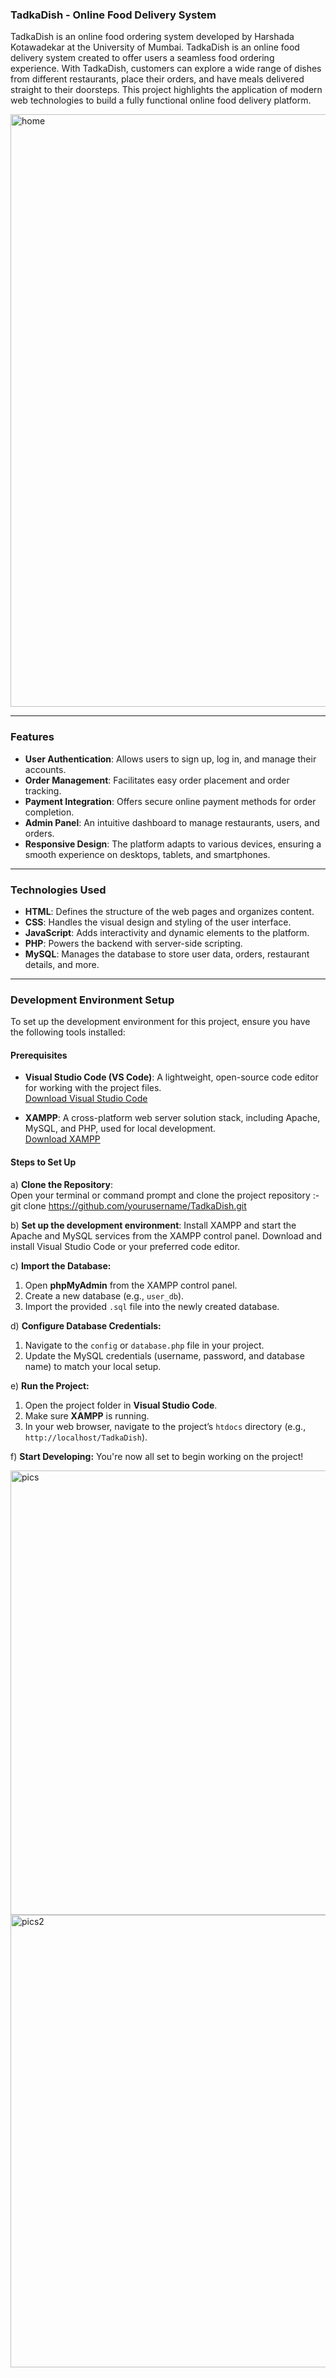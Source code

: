 ### **TadkaDish - Online Food Delivery System**

TadkaDish is an online food ordering system developed by Harshada Kotawadekar at the University of Mumbai. TadkaDish is an online food delivery system created to offer users a seamless food ordering experience. With TadkaDish, customers can explore a wide range of dishes from different restaurants, place their orders, and have meals delivered straight to their doorsteps. This project highlights the application of modern web technologies to build a fully functional online food delivery platform.

<img width="948" alt="home" src="https://github.com/user-attachments/assets/dd68868d-7377-4dda-80af-09feed9a955b" />

---

### **Features**

- **User Authentication**: Allows users to sign up, log in, and manage their accounts.
- **Order Management**: Facilitates easy order placement and order tracking.
- **Payment Integration**: Offers secure online payment methods for order completion.
- **Admin Panel**: An intuitive dashboard to manage restaurants, users, and orders.
- **Responsive Design**: The platform adapts to various devices, ensuring a smooth experience on desktops, tablets, and smartphones.

---

### **Technologies Used**

- **HTML**: Defines the structure of the web pages and organizes content.
- **CSS**: Handles the visual design and styling of the user interface.
- **JavaScript**: Adds interactivity and dynamic elements to the platform.
- **PHP**: Powers the backend with server-side scripting.
- **MySQL**: Manages the database to store user data, orders, restaurant details, and more.

---

### **Development Environment Setup**

To set up the development environment for this project, ensure you have the following tools installed:

#### **Prerequisites**

- **Visual Studio Code (VS Code)**: A lightweight, open-source code editor for working with the project files.  
  [Download Visual Studio Code](https://code.visualstudio.com/)

- **XAMPP**: A cross-platform web server solution stack, including Apache, MySQL, and PHP, used for local development.  
  [Download XAMPP](https://www.apachefriends.org/index.html)

#### **Steps to Set Up**

a) **Clone the Repository**:  
   Open your terminal or command prompt and clone the project repository :-
   git clone https://github.com/yourusername/TadkaDish.git

b) **Set up the development environment**:
   Install XAMPP and start the Apache and MySQL services from the XAMPP control panel.
   Download and install Visual Studio Code or your preferred code editor.

c) **Import the Database:**
1. Open **phpMyAdmin** from the XAMPP control panel.
2. Create a new database (e.g., `user_db`).
3. Import the provided `.sql` file into the newly created database.

d) **Configure Database Credentials:**
1. Navigate to the `config` or `database.php` file in your project.
2. Update the MySQL credentials (username, password, and database name) to match your local setup.

e) **Run the Project:**
1. Open the project folder in **Visual Studio Code**.
2. Make sure **XAMPP** is running.
3. In your web browser, navigate to the project’s `htdocs` directory (e.g., `http://localhost/TadkaDish`).

f) **Start Developing:**
You're now all set to begin working on the project!

<img width="711" alt="pics" src="https://github.com/user-attachments/assets/0911471d-3eab-4a7c-a228-96be0df3eaa9" />


<img width="724" alt="pics2" src="https://github.com/user-attachments/assets/43fd06ba-01d0-46a6-b6ac-e68239b8acfd" />



